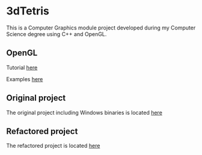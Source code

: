 # 3dTetris

This is a Computer Graphics module project developed during
my Computer Science degree using C++ and OpenGL.

## OpenGL

Tutorial [here](http://www.lighthouse3d.com/tutorials/glut-tutorial/)

Examples [here](https://openglsamples.sourceforge.net/projects/index.php/blog/index/)

## Original project

The original project including Windows binaries
is located [here](OriginalProject/)

## Refactored project

The refactored project is located [here](RefactoredProject/)